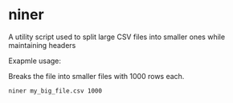 # niner
A utility script used to split large CSV files into smaller ones while maintaining headers

Exapmle usage:

Breaks the file into smaller files with 1000 rows each.

`niner my_big_file.csv 1000`
